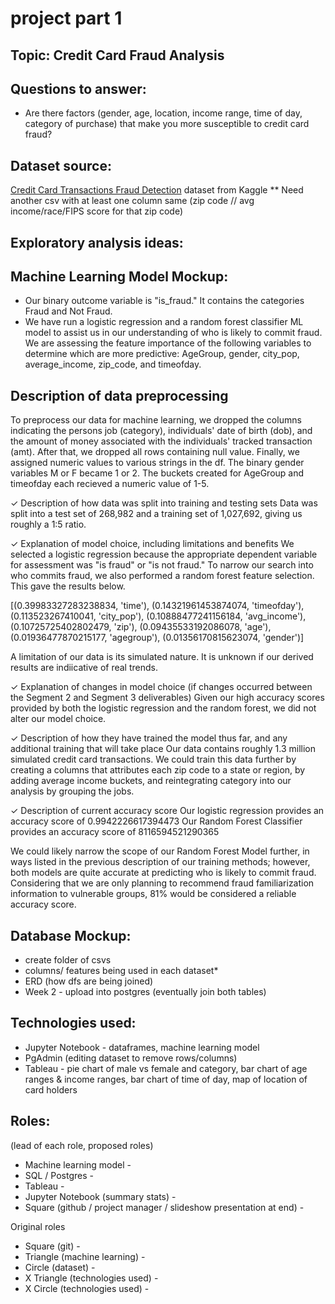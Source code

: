 # project part 1 

## Topic: Credit Card Fraud Analysis

## Questions to answer: 
* Are there factors (gender, age, location, income range, time of day, category of purchase) that make you more susceptible to credit card fraud?

## Dataset source:
[Credit Card Transactions Fraud Detection](https://www.kaggle.com/datasets/kartik2112/fraud-detection) dataset from Kaggle
** Need another csv with at least one column same (zip code // avg income/race/FIPS score for that zip code) 

## Exploratory analysis ideas:


## Machine Learning Model Mockup:
* Our binary outcome variable is "is_fraud." It contains the categories Fraud and Not Fraud.
* We have run a logistic regression and a random forest classifier ML model to assist us in our understanding of who is likely to commit fraud. We are assessing the feature importance of the following variables to determine which are more predictive: AgeGroup, gender, city_pop, average_income, zip_code, and timeofday. 

## Description of data preprocessing
To preprocess our data for machine learning, we dropped the columns indicating the persons job (category), individuals' date of birth (dob), and the amount of money associated with the individuals' tracked transaction (amt). After that, we dropped all rows containing null value. Finally, we assigned numeric values to various strings in the df. The binary gender variables M or F became 1 or 2. The buckets created for AgeGroup and timeofday each recieved a numeric value of 1-5. 
 
 ✓ Description of how data was split into training and testing sets
 Data was split into a test set of 268,982 and a training set of 1,027,692, giving us roughly a 1:5 ratio.
 
 ✓ Explanation of model choice, including limitations and benefits
We selected a logistic regression because the appropriate dependent variable for assessment was "is fraud" or "is not fraud." To narrow our search into who commits fraud, we also performed a random forest feature selection. This gave the results below.

[(0.39983327283238834, 'time'),
 (0.14321961453874074, 'timeofday'),
 (0.113523267410041, 'city_pop'),
 (0.10888477241156184, 'avg_income'),
 (0.10725725402802479, 'zip'),
 (0.09435533192086078, 'age'),
 (0.01936477870215177, 'agegroup'),
 (0.01356170815623074, 'gender')]
 
 A limitation of our data is its simulated nature. It is unknown if our derived results are indiicative of real trends. 
 
 ✓ Explanation of changes in model choice (if changes occurred between the Segment 2 and Segment 3 deliverables)
 Given our high accuracy scores provided by both the logistic regression and the random forest, we did not alter our model choice. 
 
 ✓ Description of how they have trained the model thus far, and any additional training that will take place
 Our data contains roughly 1.3 million simulated credit card transactions. We could train this data further by creating a columns that attributes each zip code to a state or region, by adding  average income buckets, and reintegrating category into our analysis by grouping the jobs.  
 
 ✓ Description of current accuracy score
Our logistic regression provides an accuracy score of 0.9942226617394473
Our Random Forest Classifier provides an accuracy score of 8116594521290365

We could likely narrow the scope of our Random Forest Model further, in ways listed in the previous description of our training methods; however, both models are quite accurate at predicting who is likely to commit fraud. Considering that we are only planning to recommend fraud familiarization information to vulnerable groups, 81% would be considered a reliable accuracy score. 

## Database Mockup:
* create folder of csvs 
* columns/ features being used in each dataset*
* ERD (how dfs are being joined)
* Week 2 - upload into postgres (eventually join both tables)

## Technologies used:
* Jupyter Notebook - dataframes, machine learning model
* PgAdmin (editing dataset to remove rows/columns)
* Tableau - pie chart of male vs female and category, bar chart of age ranges & income ranges, bar chart of time of day, map of location of card holders

## Roles:
(lead of each role, proposed roles) 
* Machine learning model - 
* SQL / Postgres - 
* Tableau - 
* Jupyter Notebook (summary stats) - 
* Square (github / project manager / slideshow presentation at end) - 

Original roles
* Square (git) - 
* Triangle (machine learning) - 
* Circle (dataset) - 
* X Triangle (technologies used) - 
* X Circle (technologies used) - 

